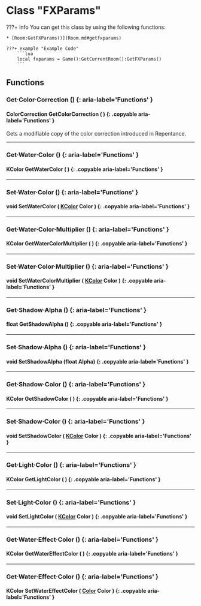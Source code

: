 # Class "FXParams"

???+ info
    You can get this class by using the following functions:

    * [Room:GetFXParams()](Room.md#getfxparams)

    ???+ example "Example Code"
        ```lua
        local fxparams = Game():GetCurrentRoom():GetFXParams()
        ```
        
## Functions

### Get·Color·Correction () {: aria-label='Functions' }
#### ColorCorrection GetColorCorrection ( ) {: .copyable aria-label='Functions' }
Gets a modifiable copy of the color correction introduced in Repentance.

___
### Get·Water·Color () {: aria-label='Functions' }
#### KColor GetWaterColor ( ) {: .copyable aria-label='Functions' }

___
### Set·Water·Color () {: aria-label='Functions' }
#### void SetWaterColor ( [KColor](https://wofsauge.github.io/IsaacDocs/rep/KColor.html) Color ) {: .copyable aria-label='Functions' }

___
### Get·Water·Color·Multiplier () {: aria-label='Functions' }
#### KColor GetWaterColorMultiplier ( ) {: .copyable aria-label='Functions' }

___
### Set·Water·Color·Multiplier () {: aria-label='Functions' }
#### void SetWaterColorMultiplier ( [KColor](https://wofsauge.github.io/IsaacDocs/rep/KColor.html) Color ) {: .copyable aria-label='Functions' }

___
### Get·Shadow·Alpha () {: aria-label='Functions' }
#### float GetShadowAlpha () {: .copyable aria-label='Functions' }

___
### Set·Shadow·Alpha () {: aria-label='Functions' }
#### void SetShadowAlpha (float Alpha) {: .copyable aria-label='Functions' }

___
### Get·Shadow·Color () {: aria-label='Functions' }
#### KColor GetShadowColor ( ) {: .copyable aria-label='Functions' }

___
### Set·Shadow·Color () {: aria-label='Functions' }
#### void SetShadowColor ( [KColor](https://wofsauge.github.io/IsaacDocs/rep/KColor.html) Color ) {: .copyable aria-label='Functions' }

___
### Get·Light·Color () {: aria-label='Functions' }
#### KColor GetLightColor ( ) {: .copyable aria-label='Functions' }

___
### Set·Light·Color () {: aria-label='Functions' }
#### void SetLightColor ( [KColor](https://wofsauge.github.io/IsaacDocs/rep/KColor.html) Color ) {: .copyable aria-label='Functions' }

___
### Get·Water·Effect·Color () {: aria-label='Functions' }
#### KColor GetWaterEffectColor ( ) {: .copyable aria-label='Functions' }

___
### Get·Water·Effect·Color () {: aria-label='Functions' }
#### KColor SetWaterEffectColor ( [Color](https://wofsauge.github.io/IsaacDocs/rep/Color.html) Color ) {: .copyable aria-label='Functions' }
